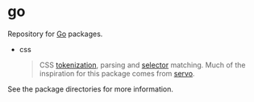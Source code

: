 go
==

Repository for [Go][go] packages.

*   css
    
    > CSS [tokenization][tokenization], parsing and [selector][selector] matching.
    > Much of the inspiration for this package comes from [servo][servo].

See the package directories for more information.

[go]:https://golang.org/
[tokenization]:http://www.w3.org/TR/css-syntax-3/#tokenization
[selector]:http://www.w3.org/TR/selectors/
[servo]:https://github.com/servo/servo

